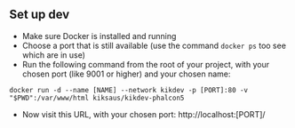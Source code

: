 ## Set up dev

- Make sure Docker is installed and running
- Choose a port that is still available (use the command `docker ps` too see which are in use)
- Run the following command from the root of your project, with your chosen port (like 9001 or higher) and your chosen name:

```
docker run -d --name [NAME] --network kikdev -p [PORT]:80 -v "$PWD":/var/www/html kiksaus/kikdev-phalcon5
```

- Now visit this URL, with your chosen port: http://localhost:[PORT]/